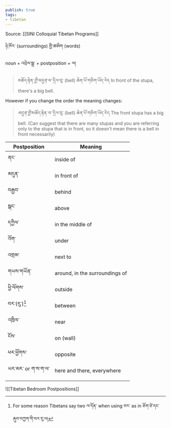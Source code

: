 ```yaml
---
publish: true
tags:
- tibetan
---
```


Source: [[SINI Colloquial Tibetan Programs]]

ཉེ་ཁོར་ (surroundings) གྱི་ཚཨིག (words)

noun + འབྲེལ་སྒྲ་ + postposition + ལ།

> མཆོད་རྟེན་<i class="b">གྱི་</i><i class="p">མདུན་</i><i class="b">ལ་</i> དྲིལ་བུ་ (bell) ཆེན་པོ་གཅིག་ཡོད་རེད
> In front of the stupa, there's a big bell.

However if you change the order the meaning changes:

> <i class="p">མདུན་</i><i class="b">གྱི་</i>མཆོད་རྟེན<i class="b">་ལ་</i> དྲིལ་བུ་ (bell) ཆེན་པོ་གཅིག་ཡོད་རེད
> The front stupa has a big bell. (Can suggest that there are many stupas and you are referring only to the stupa that is in front, so it doesn't mean there is a bell in front necessarily)

| Postposition       | Meaning                        |
| ------------------ | ------------------------------ |
| ནང་                | inside of                      |
| མདུན་              | in front of                    |
| བརྒྱབ་             | behind                         |
| སྒང་               | above                          |
| དཀྱིལ་             | in the middle of               |
| འོག་               | under                          |
| འགྲམ་              | next to                        |
| གཡས་གཡོན་          | around, in the surroundings of |
| ཕྱི་ལོགས་          | outside                        |
| བར་(རུ་)[^1]           | between                        |
| འཁྲིལ་             | near                           |
| ངོས་               | on (wall)                      |
| ཕར་ཕྱོགས་          | opposite                       |
| ཡར་མར་ or ག་ས་ག་ལ་ | here and there, everywhere     |
|                    |                                |

![[Tibetan Bedroom Postpositions]]

[^1]: For some reason Tibetans say two ལ་དོན་ when using བར་ as in ཅོག་ཙེ་དང་རྐུབ་བཀྱག་གི་བར་རུ་ལ།
